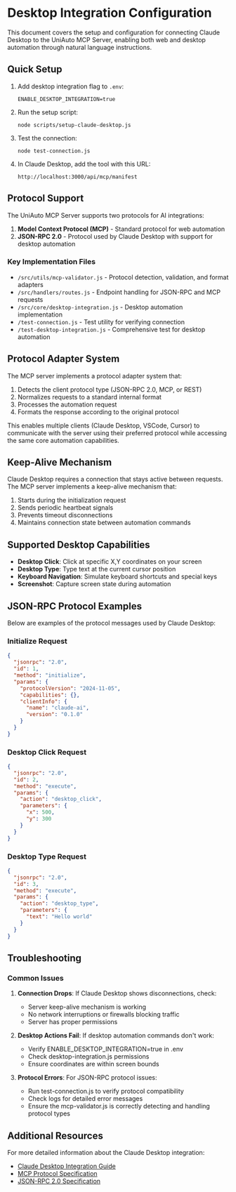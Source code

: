 # Desktop Integration Configuration

This document covers the setup and configuration for connecting Claude Desktop to the UniAuto MCP Server, enabling both web and desktop automation through natural language instructions.

## Quick Setup

1. Add desktop integration flag to `.env`:
   ```
   ENABLE_DESKTOP_INTEGRATION=true
   ```

2. Run the setup script:
   ```
   node scripts/setup-claude-desktop.js
   ```

3. Test the connection:
   ```
   node test-connection.js
   ```

4. In Claude Desktop, add the tool with this URL:
   ```
   http://localhost:3000/api/mcp/manifest
   ```

## Protocol Support

The UniAuto MCP Server supports two protocols for AI integrations:

1. **Model Context Protocol (MCP)** - Standard protocol for web automation
2. **JSON-RPC 2.0** - Protocol used by Claude Desktop with support for desktop automation

### Key Implementation Files

- `/src/utils/mcp-validator.js` - Protocol detection, validation, and format adapters
- `/src/handlers/routes.js` - Endpoint handling for JSON-RPC and MCP requests
- `/src/core/desktop-integration.js` - Desktop automation implementation
- `/test-connection.js` - Test utility for verifying connection
- `/test-desktop-integration.js` - Comprehensive test for desktop automation

## Protocol Adapter System

The MCP server implements a protocol adapter system that:
1. Detects the client protocol type (JSON-RPC 2.0, MCP, or REST)
2. Normalizes requests to a standard internal format
3. Processes the automation request
4. Formats the response according to the original protocol

This enables multiple clients (Claude Desktop, VSCode, Cursor) to communicate with the server using their preferred protocol while accessing the same core automation capabilities.

## Keep-Alive Mechanism

Claude Desktop requires a connection that stays active between requests. The MCP server implements a keep-alive mechanism that:

1. Starts during the initialization request
2. Sends periodic heartbeat signals
3. Prevents timeout disconnections
4. Maintains connection state between automation commands

## Supported Desktop Capabilities

- **Desktop Click**: Click at specific X,Y coordinates on your screen
- **Desktop Type**: Type text at the current cursor position
- **Keyboard Navigation**: Simulate keyboard shortcuts and special keys
- **Screenshot**: Capture screen state during automation

## JSON-RPC Protocol Examples

Below are examples of the protocol messages used by Claude Desktop:

### Initialize Request
```json
{
  "jsonrpc": "2.0",
  "id": 1,
  "method": "initialize",
  "params": {
    "protocolVersion": "2024-11-05",
    "capabilities": {},
    "clientInfo": {
      "name": "claude-ai",
      "version": "0.1.0"
    }
  }
}
```

### Desktop Click Request
```json
{
  "jsonrpc": "2.0",
  "id": 2,
  "method": "execute",
  "params": {
    "action": "desktop_click",
    "parameters": {
      "x": 500,
      "y": 300
    }
  }
}
```

### Desktop Type Request
```json
{
  "jsonrpc": "2.0",
  "id": 3,
  "method": "execute",
  "params": {
    "action": "desktop_type",
    "parameters": {
      "text": "Hello world"
    }
  }
}
```

## Troubleshooting

### Common Issues

1. **Connection Drops**: If Claude Desktop shows disconnections, check:
   - Server keep-alive mechanism is working
   - No network interruptions or firewalls blocking traffic
   - Server has proper permissions

2. **Desktop Actions Fail**: If desktop automation commands don't work:
   - Verify ENABLE_DESKTOP_INTEGRATION=true in .env
   - Check desktop-integration.js permissions
   - Ensure coordinates are within screen bounds

3. **Protocol Errors**: For JSON-RPC protocol issues:
   - Run test-connection.js to verify protocol compatibility
   - Check logs for detailed error messages
   - Ensure the mcp-validator.js is correctly detecting and handling protocol types

## Additional Resources

For more detailed information about the Claude Desktop integration:

- [Claude Desktop Integration Guide](docs/ai-integration/claude-desktop.md)
- [MCP Protocol Specification](docs/api/model-context-protocol.md)
- [JSON-RPC 2.0 Specification](https://www.jsonrpc.org/specification)
